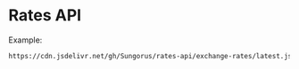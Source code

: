 # Rates API

Example:

```bash
https://cdn.jsdelivr.net/gh/Sungorus/rates-api/exchange-rates/latest.json
```
